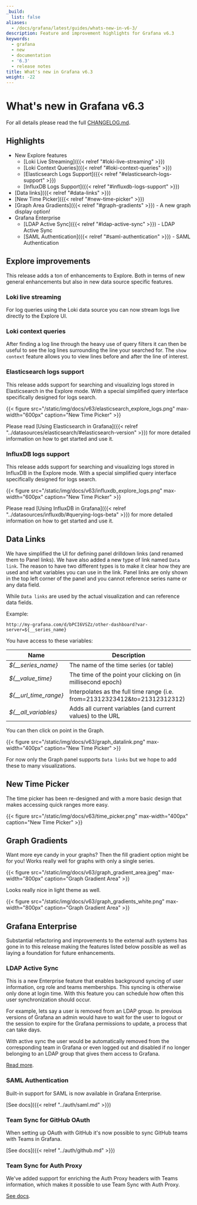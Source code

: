 ```yaml
---
_build:
  list: false
aliases:
  - /docs/grafana/latest/guides/whats-new-in-v6-3/
description: Feature and improvement highlights for Grafana v6.3
keywords:
  - grafana
  - new
  - documentation
  - '6.3'
  - release notes
title: What's new in Grafana v6.3
weight: -22
---
```


# What's new in Grafana v6.3

For all details please read the full [CHANGELOG.md](https://github.com/grafana/grafana/blob/master/CHANGELOG.md).

## Highlights

- New Explore features
  - [Loki Live Streaming]({{< relref "#loki-live-streaming" >}})
  - [Loki Context Queries]({{< relref "#loki-context-queries" >}})
  - [Elasticsearch Logs Support]({{< relref "#elasticsearch-logs-support" >}})
  - [InfluxDB Logs Support]({{< relref "#influxdb-logs-support" >}})
- [Data links]({{< relref "#data-links" >}})
- [New Time Picker]({{< relref "#new-time-picker" >}})
- [Graph Area Gradients]({{< relref "#graph-gradients" >}}) - A new graph display option!
- Grafana Enterprise
  - [LDAP Active Sync]({{< relref "#ldap-active-sync" >}}) - LDAP Active Sync
  - [SAML Authentication]({{< relref "#saml-authentication" >}}) - SAML Authentication

## Explore improvements

This release adds a ton of enhancements to Explore. Both in terms of new general enhancements but also in
new data source specific features.

### Loki live streaming

For log queries using the Loki data source you can now stream logs live directly to the Explore UI.

### Loki context queries

After finding a log line through the heavy use of query filters it can then be useful to
see the log lines surrounding the line your searched for. The `show context` feature
allows you to view lines before and after the line of interest.

### Elasticsearch logs support

This release adds support for searching and visualizing logs stored in Elasticsearch in the Explore mode. With a special
simplified query interface specifically designed for logs search.

{{< figure src="/static/img/docs/v63/elasticsearch_explore_logs.png" max-width="600px" caption="New Time Picker" >}}

Please read [Using Elasticsearch in Grafana]({{< relref "../datasources/elasticsearch/#elasticsearch-version" >}}) for more detailed information on how to get started and use it.

### InfluxDB logs support

This release adds support for searching and visualizing logs stored in InfluxDB in the Explore mode. With a special
simplified query interface specifically designed for logs search.

{{< figure src="/static/img/docs/v63/influxdb_explore_logs.png" max-width="600px" caption="New Time Picker" >}}

Please read [Using InfluxDB in Grafana]({{< relref "../datasources/influxdb/#querying-logs-beta" >}}) for more detailed information on how to get started and use it.

## Data Links

We have simplified the UI for defining panel drilldown links (and renamed them to Panel links). We have also added a
new type of link named `Data link`. The reason to have two different types is to make it clear how they are used
and what variables you can use in the link. Panel links are only shown in the top left corner of
the panel and you cannot reference series name or any data field.

While `Data links` are used by the actual visualization and can reference data fields.

Example:

```url
http://my-grafana.com/d/bPCI6VSZz/other-dashboard?var-server=${__series_name}
```

You have access to these variables:

| Name                    | Description                                                                |
| ----------------------- | -------------------------------------------------------------------------- |
| _${\_\_series_name}_    | The name of the time series (or table)                                     |
| _${\_\_value_time}_     | The time of the point your clicking on (in millisecond epoch)              |
| _${\_\_url_time_range}_ | Interpolates as the full time range (i.e. from=21312323412&to=21312312312) |
| _${\_\_all_variables}_  | Adds all current variables (and current values) to the URL                 |

You can then click on point in the Graph.

{{< figure src="/static/img/docs/v63/graph_datalink.png" max-width="400px" caption="New Time Picker" >}}

For now only the Graph panel supports `Data links` but we hope to add these to many visualizations.

## New Time Picker

The time picker has been re-designed and with a more basic design that makes accessing quick ranges more easy.

{{< figure src="/static/img/docs/v63/time_picker.png" max-width="400px" caption="New Time Picker" >}}

## Graph Gradients

Want more eye candy in your graphs? Then the fill gradient option might be for you! Works really well for
graphs with only a single series.

{{< figure src="/static/img/docs/v63/graph_gradient_area.jpeg" max-width="800px" caption="Graph Gradient Area" >}}

Looks really nice in light theme as well.

{{< figure src="/static/img/docs/v63/graph_gradients_white.png" max-width="800px" caption="Graph Gradient Area" >}}

## Grafana Enterprise

Substantial refactoring and improvements to the external auth systems has gone in to this release making the features
listed below possible as well as laying a foundation for future enhancements.

### LDAP Active Sync

This is a new Enterprise feature that enables background syncing of user information, org role and teams memberships.
This syncing is otherwise only done at login time. With this feature you can schedule how often this user synchronization should
occur.

For example, lets say a user is removed from an LDAP group. In previous versions of Grafana an admin would have to
wait for the user to logout or the session to expire for the Grafana permissions to update, a process that can take days.

With active sync the user would be automatically removed from the corresponding team in Grafana or even logged out and disabled if no longer
belonging to an LDAP group that gives them access to Grafana.

[Read more](/auth/enhanced_ldap/#active-ldap-synchronization).

### SAML Authentication

Built-in support for SAML is now available in Grafana Enterprise.

[See docs]({{< relref "../auth/saml.md" >}})

### Team Sync for GitHub OAuth

When setting up OAuth with GitHub it's now possible to sync GitHub teams with Teams in Grafana.

[See docs]({{< relref "../auth/github.md" >}})

### Team Sync for Auth Proxy

We've added support for enriching the Auth Proxy headers with Teams information, which makes it possible
to use Team Sync with Auth Proxy.

[See docs](/auth/auth-proxy/#auth-proxy-authentication).
